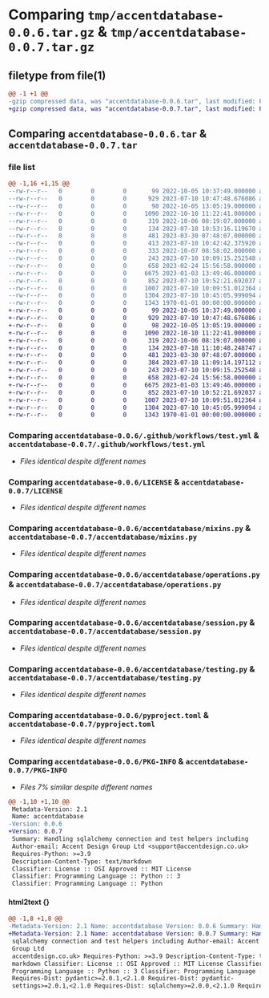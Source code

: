 # Comparing `tmp/accentdatabase-0.0.6.tar.gz` & `tmp/accentdatabase-0.0.7.tar.gz`

## filetype from file(1)

```diff
@@ -1 +1 @@
-gzip compressed data, was "accentdatabase-0.0.6.tar", last modified: Fri Jan  1 00:00:00 2016, max compression
+gzip compressed data, was "accentdatabase-0.0.7.tar", last modified: Fri Jan  1 00:00:00 2016, max compression
```

## Comparing `accentdatabase-0.0.6.tar` & `accentdatabase-0.0.7.tar`

### file list

```diff
@@ -1,16 +1,15 @@
--rw-r--r--   0        0        0       99 2022-10-05 10:37:49.000000 accentdatabase-0.0.6/.flake8
--rw-r--r--   0        0        0      929 2023-07-10 10:47:48.676086 accentdatabase-0.0.6/.github/workflows/test.yml
--rw-r--r--   0        0        0       98 2022-10-05 13:05:19.000000 accentdatabase-0.0.6/.gitignore
--rw-r--r--   0        0        0     1090 2022-10-10 11:22:41.000000 accentdatabase-0.0.6/LICENSE
--rw-r--r--   0        0        0      319 2022-10-06 08:19:07.000000 accentdatabase-0.0.6/README.md
--rw-r--r--   0        0        0      134 2023-07-10 10:53:16.119670 accentdatabase-0.0.6/accentdatabase/__init__.py
--rw-r--r--   0        0        0      481 2023-03-30 07:48:07.000000 accentdatabase-0.0.6/accentdatabase/base.py
--rw-r--r--   0        0        0      413 2023-07-10 10:42:42.375920 accentdatabase-0.0.6/accentdatabase/config.py
--rw-r--r--   0        0        0      333 2022-10-07 08:58:02.000000 accentdatabase-0.0.6/accentdatabase/encoders.py
--rw-r--r--   0        0        0      243 2023-07-10 10:09:15.252548 accentdatabase-0.0.6/accentdatabase/engine.py
--rw-r--r--   0        0        0      658 2023-02-24 15:56:58.000000 accentdatabase-0.0.6/accentdatabase/mixins.py
--rw-r--r--   0        0        0     6675 2023-01-03 13:49:46.000000 accentdatabase-0.0.6/accentdatabase/operations.py
--rw-r--r--   0        0        0      852 2023-07-10 10:52:21.692037 accentdatabase-0.0.6/accentdatabase/session.py
--rw-r--r--   0        0        0     1007 2023-07-10 10:09:51.012364 accentdatabase-0.0.6/accentdatabase/testing.py
--rw-r--r--   0        0        0     1304 2023-07-10 10:45:05.999094 accentdatabase-0.0.6/pyproject.toml
--rw-r--r--   0        0        0     1343 1970-01-01 00:00:00.000000 accentdatabase-0.0.6/PKG-INFO
+-rw-r--r--   0        0        0       99 2022-10-05 10:37:49.000000 accentdatabase-0.0.7/.flake8
+-rw-r--r--   0        0        0      929 2023-07-10 10:47:48.676086 accentdatabase-0.0.7/.github/workflows/test.yml
+-rw-r--r--   0        0        0       98 2022-10-05 13:05:19.000000 accentdatabase-0.0.7/.gitignore
+-rw-r--r--   0        0        0     1090 2022-10-10 11:22:41.000000 accentdatabase-0.0.7/LICENSE
+-rw-r--r--   0        0        0      319 2022-10-06 08:19:07.000000 accentdatabase-0.0.7/README.md
+-rw-r--r--   0        0        0      134 2023-07-18 11:10:48.248747 accentdatabase-0.0.7/accentdatabase/__init__.py
+-rw-r--r--   0        0        0      481 2023-03-30 07:48:07.000000 accentdatabase-0.0.7/accentdatabase/base.py
+-rw-r--r--   0        0        0      384 2023-07-18 11:09:14.197112 accentdatabase-0.0.7/accentdatabase/config.py
+-rw-r--r--   0        0        0      243 2023-07-10 10:09:15.252548 accentdatabase-0.0.7/accentdatabase/engine.py
+-rw-r--r--   0        0        0      658 2023-02-24 15:56:58.000000 accentdatabase-0.0.7/accentdatabase/mixins.py
+-rw-r--r--   0        0        0     6675 2023-01-03 13:49:46.000000 accentdatabase-0.0.7/accentdatabase/operations.py
+-rw-r--r--   0        0        0      852 2023-07-10 10:52:21.692037 accentdatabase-0.0.7/accentdatabase/session.py
+-rw-r--r--   0        0        0     1007 2023-07-10 10:09:51.012364 accentdatabase-0.0.7/accentdatabase/testing.py
+-rw-r--r--   0        0        0     1304 2023-07-10 10:45:05.999094 accentdatabase-0.0.7/pyproject.toml
+-rw-r--r--   0        0        0     1343 1970-01-01 00:00:00.000000 accentdatabase-0.0.7/PKG-INFO
```

### Comparing `accentdatabase-0.0.6/.github/workflows/test.yml` & `accentdatabase-0.0.7/.github/workflows/test.yml`

 * *Files identical despite different names*

### Comparing `accentdatabase-0.0.6/LICENSE` & `accentdatabase-0.0.7/LICENSE`

 * *Files identical despite different names*

### Comparing `accentdatabase-0.0.6/accentdatabase/mixins.py` & `accentdatabase-0.0.7/accentdatabase/mixins.py`

 * *Files identical despite different names*

### Comparing `accentdatabase-0.0.6/accentdatabase/operations.py` & `accentdatabase-0.0.7/accentdatabase/operations.py`

 * *Files identical despite different names*

### Comparing `accentdatabase-0.0.6/accentdatabase/session.py` & `accentdatabase-0.0.7/accentdatabase/session.py`

 * *Files identical despite different names*

### Comparing `accentdatabase-0.0.6/accentdatabase/testing.py` & `accentdatabase-0.0.7/accentdatabase/testing.py`

 * *Files identical despite different names*

### Comparing `accentdatabase-0.0.6/pyproject.toml` & `accentdatabase-0.0.7/pyproject.toml`

 * *Files identical despite different names*

### Comparing `accentdatabase-0.0.6/PKG-INFO` & `accentdatabase-0.0.7/PKG-INFO`

 * *Files 7% similar despite different names*

```diff
@@ -1,10 +1,10 @@
 Metadata-Version: 2.1
 Name: accentdatabase
-Version: 0.0.6
+Version: 0.0.7
 Summary: Handling sqlalchemy connection and test helpers including
 Author-email: Accent Design Group Ltd <support@accentdesign.co.uk>
 Requires-Python: >=3.9
 Description-Content-Type: text/markdown
 Classifier: License :: OSI Approved :: MIT License
 Classifier: Programming Language :: Python :: 3
 Classifier: Programming Language :: Python
```

#### html2text {}

```diff
@@ -1,8 +1,8 @@
-Metadata-Version: 2.1 Name: accentdatabase Version: 0.0.6 Summary: Handling
+Metadata-Version: 2.1 Name: accentdatabase Version: 0.0.7 Summary: Handling
 sqlalchemy connection and test helpers including Author-email: Accent Design
 Group Ltd
 accentdesign.co.uk> Requires-Python: >=3.9 Description-Content-Type: text/
 markdown Classifier: License :: OSI Approved :: MIT License Classifier:
 Programming Language :: Python :: 3 Classifier: Programming Language :: Python
 Requires-Dist: pydantic>=2.0.1,<2.1.0 Requires-Dist: pydantic-
 settings>=2.0.1,<2.1.0 Requires-Dist: sqlalchemy>=2.0.0,<2.1.0 Requires-Dist:
```

